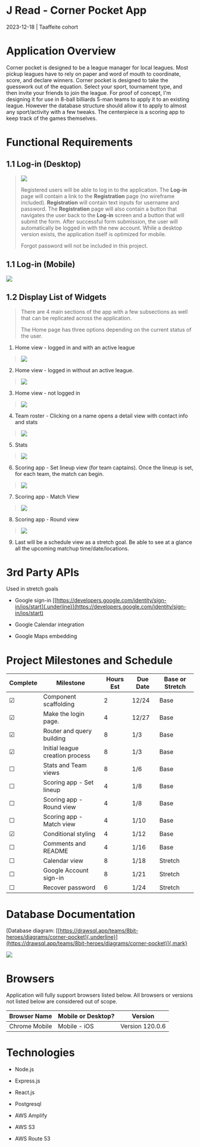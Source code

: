 
# J Read - Corner Pocket App

2023-12-18 \| Taaffeite cohort

# Application Overview

Corner pocket is designed to be a league manager for local leagues. Most
pickup leagues have to rely on paper and word of mouth to coordinate,
score, and declare winners. Corner pocket is designed to take the
guesswork out of the equation. Select your sport, tournament type, and
then invite your friends to join the league. For proof of concept, I'm
designing it for use in 8-ball billiards 5-man teams to apply it to an
existing league. However the database structure should allow it to apply
to almost any sport/activity with a few tweaks. The centerpiece is a
scoring app to keep track of the games themselves.

#  

# Functional Requirements

## 1.1 Log-in (Desktop)

> ![](public/img/image11.png)
>
> Registered users will be able to log in to the application. The
> **Log-in** page will contain a link to the **Registration** page (no
> wireframe included). **Registration** will contain text inputs for
> username and password. The **Registration** page will also contain a
> button that navigates the user back to the **Log-in** screen and a
> button that will submit the form. After successful form submission,
> the user will automatically be logged in with the new account. While a
> desktop version exists, the application itself is optimized for
> mobile.
>
> Forgot password will not be included in this project.

##  

## 1.1 Log-in (Mobile)

![](public/img/image12.png)


## 1.2 Display List of Widgets

> There are 4 main sections of the app with a few subsections as well
> that can be replicated across the application.
>
> The Home page has three options depending on the current status of the
> user.

1.  Home view - logged in and with an active league

> ![](public/img/image1.png)

2.  Home view - logged in without an active league.

> ![](public/img/image8.png)

3.  Home view - not logged in

> ![](public/img/image7.png)

4.  Team roster - Clicking on a name opens a detail view with contact
    info and stats

> ![](public/img/image4.png)

5.  Stats

> ![](public/img/image3.png)

6.  Scoring app - Set lineup view (for team captains). Once the lineup
    is set, for each team, the match can begin.

> ![](public/img/image10.png)

7.  Scoring app - Match View

> ![](public/img/image9.png)

8.  Scoring app - Round view

> ![](public/img/image2.png)

9.  Last will be a schedule view as a stretch goal. Be able to see at a
    glance all the upcoming matchup time/date/locations.


# 3rd Party APIs

Used in stretch goals

-   Google sign-in
    [[https://developers.google.com/identity/sign-in/ios/start]{.underline}](https://developers.google.com/identity/sign-in/ios/start)

-   Google Calendar integration

-   Google Maps embedding

# Project Milestones and Schedule

| **Complete** | **Milestone**                   | **Hours Est** | **Due Date** | **Base or Stretch** |
|--------------|---------------------------------|---------------|--------------|---------------------|
| ☑            | Component scaffolding           | 2             | 12/24        | Base                |
| ☑            | Make the login page.            | 4             | 12/27        | Base                |
| ☑            | Router and query building       | 8             | 1/3          | Base                |
| ☑            | Initial league creation process | 8             | 1/3          | Base                |
| ☐            | Stats and Team views            | 8             | 1/6          | Base                |
| ☐            | Scoring app - Set lineup        | 4             | 1/8          | Base                |
| ☐            | Scoring app - Round view        | 4             | 1/8          | Base                |
| ☐            | Scoring app - Match view        | 4             | 1/10         | Base                |
| ☑            | Conditional styling             | 4             | 1/12         | Base                |
| ☐            | Comments and README             | 4             | 1/16         | Base                |
| ☐            | Calendar view                   | 8             | 1/18         | Stretch             |
| ☐            | Google Account sign-in          | 8             | 1/21         | Stretch             |
| ☐            | Recover password                | 6             | 1/24         | Stretch             |

# Database Documentation

[Database diagram:
[[https://drawsql.app/teams/8bit-heroes/diagrams/corner-pocket]{.underline}](https://drawsql.app/teams/8bit-heroes/diagrams/corner-pocket)]{.mark}

![](public/img/image6.png)

#  

# Browsers

Application will fully support browsers listed below. All browsers or
versions not listed below are considered out of scope.

| **Browser Name** | **Mobile or Desktop?** | **Version**     |
|------------------|------------------------|-----------------|
| Chrome Mobile    | Mobile - iOS           | Version 120.0.6 |

# Technologies

-   Node.js

-   Express.js

-   React.js

-   Postgresql

-   AWS Amplify

-   AWS S3

-   AWS Route 53
